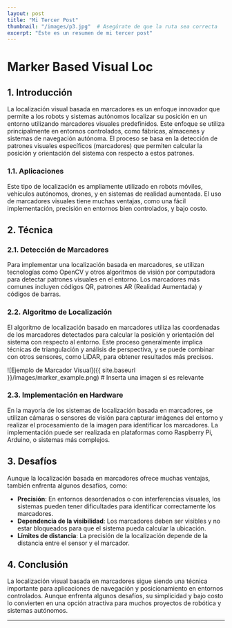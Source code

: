 ```yaml
---
layout: post
title: "Mi Tercer Post"
thumbnail: "/images/p3.jpg"  # Asegúrate de que la ruta sea correcta
excerpt: "Este es un resumen de mi tercer post"
---
```



# Marker Based Visual Loc

## 1. Introducción

La localización visual basada en marcadores es un enfoque innovador que permite a los robots y sistemas autónomos localizar su posición en un entorno utilizando marcadores visuales predefinidos. Este enfoque se utiliza principalmente en entornos controlados, como fábricas, almacenes y sistemas de navegación autónoma. El proceso se basa en la detección de patrones visuales específicos (marcadores) que permiten calcular la posición y orientación del sistema con respecto a estos patrones.

### 1.1. Aplicaciones

Este tipo de localización es ampliamente utilizado en robots móviles, vehículos autónomos, drones, y en sistemas de realidad aumentada. El uso de marcadores visuales tiene muchas ventajas, como una fácil implementación, precisión en entornos bien controlados, y bajo costo.

## 2. Técnica

### 2.1. Detección de Marcadores

Para implementar una localización basada en marcadores, se utilizan tecnologías como OpenCV y otros algoritmos de visión por computadora para detectar patrones visuales en el entorno. Los marcadores más comunes incluyen códigos QR, patrones AR (Realidad Aumentada) y códigos de barras.

### 2.2. Algoritmo de Localización

El algoritmo de localización basado en marcadores utiliza las coordenadas de los marcadores detectados para calcular la posición y orientación del sistema con respecto al entorno. Este proceso generalmente implica técnicas de triangulación y análisis de perspectiva, y se puede combinar con otros sensores, como LiDAR, para obtener resultados más precisos.

![Ejemplo de Marcador Visual]({{ site.baseurl }}/images/marker_example.png)  # Inserta una imagen si es relevante

### 2.3. Implementación en Hardware

En la mayoría de los sistemas de localización basada en marcadores, se utilizan cámaras o sensores de visión para capturar imágenes del entorno y realizar el procesamiento de la imagen para identificar los marcadores. La implementación puede ser realizada en plataformas como Raspberry Pi, Arduino, o sistemas más complejos.

## 3. Desafíos

Aunque la localización basada en marcadores ofrece muchas ventajas, también enfrenta algunos desafíos, como:

- **Precisión**: En entornos desordenados o con interferencias visuales, los sistemas pueden tener dificultades para identificar correctamente los marcadores.
- **Dependencia de la visibilidad**: Los marcadores deben ser visibles y no estar bloqueados para que el sistema pueda calcular la ubicación.
- **Límites de distancia**: La precisión de la localización depende de la distancia entre el sensor y el marcador.

## 4. Conclusión

La localización visual basada en marcadores sigue siendo una técnica importante para aplicaciones de navegación y posicionamiento en entornos controlados. Aunque enfrenta algunos desafíos, su simplicidad y bajo costo lo convierten en una opción atractiva para muchos proyectos de robótica y sistemas autónomos.

---
